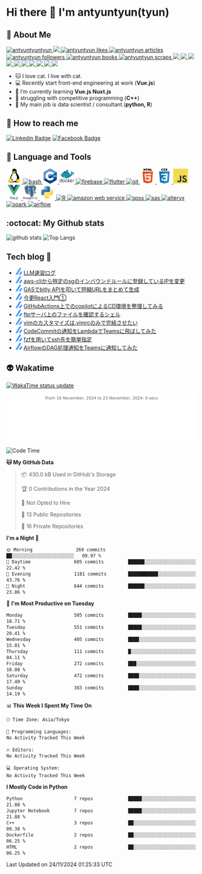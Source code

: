 # Hi there 👋 I'm antyuntyun(tyun)

<!--
**antyuntyuntyun/antyuntyuntyun** is a ✨ _special_ ✨ repository because its `README.md` (this file) appears on your GitHub profile.

Here are some ideas to get you started:

- 🔭 I’m currently working on ...
- 🌱 I’m currently learning ...
- 👯 I’m looking to collaborate on ...
- 🤔 I’m looking for help with ...
- 💬 Ask me about ...
- 📫 How to reach me: ...
- 😄 Pronouns: ...
- ⚡ Fun fact: ...
-->

## 🤵 About Me

<p align="left"> 
  <a href="https://github.com/antyuntyuntyun/antyuntyuntyun/">
    <img src="https://komarev.com/ghpvc/?username=antyuntyuntyun&color=orange&style=flat" alt="antyuntyuntyun" />
  </a>
  <a href="https://github.com/antyuntyuntyun">
    <img height="20" src="https://img.shields.io/github/followers/antyuntyuntyun?label=follow&logo=github&style=flat" />
  </a>
  <!--  zenn  -->
  <!--   <a href="https://zenn.dev/antyuntyun">
      <img height="20" src="https://zenn-badge.ganariya.vercel.app/antyuntyun/liked" />
    </a>
    <a href="https://zenn.dev/antyuntyun">
      <img height="20" src="https://zenn-badge.ganariya.vercel.app/antyuntyun/followers" />
    </a>
    <a href="https://zenn.dev/antyuntyun">
      <img height="20" src="https://zenn-badge.ganariya.vercel.app/antyuntyun/articles" />
    </a> -->
  <!--   2021/5/17 のapi仕様変更により、こちら卒業　https://github.com/Ganariya/zenn-badge -->
  <!--   こちらに移行 https://github.com/nikaera/zenn-badge-->
  <!-- Like のバッジ -->
  <a href="https://zenn.dev/antyuntyun">
    <img src="https://zenn.badge.nikaera.com/s/antyuntyun/likes?style=flat" alt="antyuntyun likes" />
  </a>

  <!-- Articles のバッジ -->
  <a href="https://zenn.dev/antyuntyun/articles">
    <img src="https://zenn.badge.nikaera.com/s/antyuntyun/articles?style=flat" alt="antyuntyun articles" height="20" />
  </a>

  <!-- Followers のバッジ -->
  <a href="https://zenn.dev/antyuntyun/">
    <img src="https://zenn.badge.nikaera.com/s/antyuntyun/followers?style=flat" alt="antyuntyun followers" height="20"/>
  </a>

  <!-- Books のバッジ -->
  <a href="https://zenn.dev/antyuntyun/books">
    <img src="https://zenn.badge.nikaera.com/s/antyuntyun/books?style=flat" alt="antyuntyun books" height="20"/>
  </a>

  <!-- Scraps のバッジ -->
  <a href="https://zenn.dev/antyuntyun/scraps">
    <img src="https://zenn.badge.nikaera.com/s/antyuntyun/scraps?style=flat" alt="antyuntyun scraps" height="20" />
  </a>
  <!--  zenn  -->
  
  <!--  Qiita  -->
  <a href="http://qiita.com/antyuntyuntyun">
    <img src="https://qiita-badge.apiapi.app/s/antyuntyuntyun/contributions.svg"  height="20"/>
  </a>
  <a href="http://qiita.com/antyuntyuntyun">
    <img src="https://qiita-badge.apiapi.app/s/antyuntyuntyun/followers.svg" height="20" />
  </a>
  <a href="http://qiita.com/antyuntyuntyun">
    <img src="https://qiita-badge.apiapi.app/s/antyuntyuntyun/posts.svg"  height="20" />
  </a>  
  <!--  Qiita  -->
  
  <!--  Certificates  -->
  <a href="https://www.credly.com/badges/bb885a79-c895-4970-9cac-9a613d617704/public_url">
    <img src="https://img.shields.io/badge/-Amazon%20AWS%20SAP-232F3E.svg?logo=amazon-aws&style=flat" height="20" />
  </a>
  <a href="https://www.youracclaim.com/badges/955d66c9-063b-4ef5-a89c-0e0e67c0112d/public_url">
    <img src="https://img.shields.io/badge/-Amazon%20AWS%20SAA-232F3E.svg?logo=amazon-aws&style=flat" height="20" />
  </a>
  <a href="https://www.credly.com/badges/a2d28c30-ef7c-4ff9-9f3c-73f835e24933/public_url">
    <img src="https://img.shields.io/badge/-Amazon%20AWS%20MLS-232F3E.svg?logo=amazon-aws&style=flat" height="20" />
  </a>
  <a href="https://www.credly.com/badges/1e06537c-0108-4394-9212-a0c8caae9b35/public_url">
    <img src="https://img.shields.io/badge/-Amazon%20AWS%20DBS-232F3E.svg?logo=amazon-aws&style=flat" height="20" />
  </a>
  <a href="https://www.credly.com/badges/dc6547ca-a431-4aba-9e71-7d7d96905bb0/public_url">
    <img  src="https://img.shields.io/badge/-Microsoft%20MCP%20DP--100-232F3E.svg?logo=microsoftazure&style=flat" height="20"/>
  </a>
  <a href="https://www.credly.com/badges/225ffc55-cf2f-47e7-a470-64dc843e0112/public_url">
    <img src="https://img.shields.io/badge/-Microsoft%20MCP%20AI--900-232F3E.svg?logo=microsoftazure&style=flat" height="20" />
  </a>
  <a href="https://www.credly.com/badges/96dc09ab-5906-4288-9f4a-00eeb930dc32/public_url">
    <img src="https://img.shields.io/badge/-Microsoft%20MCP%20AZ--900-232F3E.svg?logo=microsoftazure&style=flat" height="20" />
  </a>
  <!--  Certificates  -->
</p>

- :cat: I love cat. I live with cat.
- 💻 Recently start front-end engineering at work (**Vue.js**)
- 🌱 I’m currently learning **Vue.js Nuxt.js**
- :muscle: struggling with competitive programming (**C++**)
- :man: My main job is data scientist / consultant.(**python, R**)
<!-- - 🤔 I’m looking for help with SPSS modeling -->

## :hatched_chick: How to reach me

[![Linkedin Badge](https://img.shields.io/badge/-@yuta.yasumura-blue?style=flat-square&logo=Linkedin&logoColor=white&link=https://www.linkedin.com/in/yuta-yasumura-55b1301b9/)](https://www.linkedin.com/in/yuta-yasumura-55b1301b9/)
[![Facebook Badge](https://img.shields.io/badge/-@yuta.yasumura-3b5998?style=flat-square&labelColor=3b5998&logo=facebook&logoColor=white&link=https://www.facebook.com/yuta.yasumura)](https://www.facebook.com/yuta.yasumura)

## :eyes: Language and Tools

<p align="left">
  <a href="https://www.linux.org/" target="_blank">
    <img src="https://raw.githubusercontent.com/devicons/devicon/master/icons/linux/linux-original.svg" alt="linux" width="40" height="40"/>
  </a>
  <a href="https://www.gnu.org/software/bash/" target="_blank">
    <img src="https://www.vectorlogo.zone/logos/gnu_bash/gnu_bash-icon.svg" alt="bash" width="40" height="40"/>
  </a>
  <a href="https://www.w3schools.com/cpp/" target="_blank">
    <img src="https://raw.githubusercontent.com/devicons/devicon/master/icons/cplusplus/cplusplus-original.svg" alt="cplusplus" width="40" height="40"/>
  </a>
  <a href="https://www.docker.com/" target="_blank">
    <img src="https://raw.githubusercontent.com/devicons/devicon/master/icons/docker/docker-original-wordmark.svg" alt="docker" width="40" height="40"/>
  </a>
  <a href="https://firebase.google.com/" target="_blank">
    <img src="https://www.vectorlogo.zone/logos/firebase/firebase-icon.svg" alt="firebase" width="40" height="40"/>
  </a>
  <a href="https://flutter.dev" target="_blank">
    <img src="https://www.vectorlogo.zone/logos/flutterio/flutterio-icon.svg" alt="flutter" width="40" height="40"/>
  </a>
  <a href="https://git-scm.com/" target="_blank">
    <img src="https://www.vectorlogo.zone/logos/git-scm/git-scm-icon.svg" alt="git" width="40" height="40"/>
  </a>
  <a href="https://www.w3.org/html/" target="_blank">
    <img src="https://raw.githubusercontent.com/devicons/devicon/master/icons/html5/html5-original-wordmark.svg" alt="html5" width="40" height="40"/>
  </a>
  <a href="https://www.w3schools.com/css/" target="_blank">
    <img src="https://raw.githubusercontent.com/devicons/devicon/master/icons/css3/css3-original-wordmark.svg" alt="css3" width="40" height="40"/>
  </a>
  <a href="https://developer.mozilla.org/en-US/docs/Web/JavaScript" target="_blank">
    <img src="https://raw.githubusercontent.com/devicons/devicon/master/icons/javascript/javascript-original.svg" alt="javascript" width="40" height="40"/>
  </a>
   <a href="https://vuejs.org/" target="_blank">
    <img src="https://raw.githubusercontent.com/devicons/devicon/master/icons/vuejs/vuejs-original-wordmark.svg" alt="vuejs" width="40" height="40"/>
  </a>
<!--   <a href="https://www.jenkins.io" target="_blank">
    <img src="https://www.vectorlogo.zone/logos/jenkins/jenkins-icon.svg" alt="jenkins" width="40" height="40"/>
  </a> -->
<!--   <a href="https://nodejs.org" target="_blank">
    <img src="https://raw.githubusercontent.com/devicons/devicon/master/icons/nodejs/nodejs-original-wordmark.svg" alt="nodejs" width="40" height="40"/>
  </a> -->
  <a href="https://www.postgresql.org" target="_blank">
    <img src="https://raw.githubusercontent.com/devicons/devicon/master/icons/postgresql/postgresql-original-wordmark.svg" alt="postgresql" width="40" height="40"/>
  </a>
  <a href="https://www.python.org" target="_blank">
    <img src="https://raw.githubusercontent.com/devicons/devicon/master/icons/python/python-original.svg" alt="python" width="40" height="40"/>
  </a>
  <a href="https://www.r-project.org/" target="_blank">
    <img src="https://www.r-project.org/logo/Rlogo.svg" alt="R" width="40" height="40"/>
  </a>  
  <a href="https://aws.amazon.com/" target="_blank">
    <img src="https://www.vectorlogo.zone/logos/amazon_aws/amazon_aws-icon.svg" alt="amazon web service" width="40" height="40"/>
  </a>
  <a href="https://www.ibm.com/jp-ja/products/spss-modeler" target="_blank">
    <img src="https://cdn.worldvectorlogo.com/logos/spss-1.svg" alt="spss" width="40" height="40"/>
  </a>
  <a href="https://www.sas.com/ja_jp/home.html" target="_blank">
    <img src="https://cdn.worldvectorlogo.com/logos/sas-6.svg" alt="sas" width="40" height="40"/>
  </a>
  <a href="https://www.alteryx.com/" target="_blank">
    <img src="https://iconape.com/wp-content/files/jq/351784/svg/351784.svg" alt="alteryx" width="80" height="40"/>
  </a>  
  <a href="https://spark.apache.org/docs/3.1.2/" target="_blank">
    <img src="https://www.vectorlogo.zone/logos/apache_spark/apache_spark-ar21.svg" alt="spark" width="80" height="40"/>
  </a>
  <a href="https://airflow.apache.org/docs/" target="_blank">
    <img src="https://iconape.com/wp-content/files/dd/370523/svg/370523.svg" alt="airflow" width="80" height="40"/>
  </a>

</p>

## :octocat: My Github stats

<p align="left"> 
    <img alt="github stats" height="180px" src="https://github-readme-stats.vercel.app/api?username=antyuntyuntyun&count_private=true&show_icons=true&show_icons=true" />
  <img alt="Top Langs" height="180px" src="https://github-readme-stats.vercel.app/api/top-langs/?username=antyuntyuntyun&layout=compact&count_private=true&show_icons=true&show_icons=true" />
</p>

## Tech blog :hammer:

<!--[START github.com/ikawaha/feedsnippet]--><!--[2023-12-30T01:16:45Z]-->
* ![](./icon/zenn.png) [LLM速習ログ](https://zenn.dev/antyuntyun/articles/learning_llm)
* ![](./icon/zenn.png) [aws-cliから特定のsgのインバウンドルールに登録しているIPを変更](https://zenn.dev/antyuntyun/articles/aws-cli-change-ip-of-sg-ingress)
* ![](./icon/zenn.png) [GASでbitly APIを叩いて短縮URLをまとめて生成](https://zenn.dev/antyuntyun/articles/gas-generate-short-url)
* ![](./icon/zenn.png) [今更React入門①](https://zenn.dev/antyuntyun/articles/getting-started-react-1)
* ![](./icon/zenn.png) [GitHubActions上でのcopilotによるCD環境を整理してみる](https://zenn.dev/antyuntyun/articles/copilot-in-github-actions)
* ![](./icon/zenn.png) [ftpサーバ上のファイルを確認するシェル](https://zenn.dev/antyuntyun/articles/ftp_ls_shell)
* ![](./icon/zenn.png) [vimのカスタマイズは.vimrcのみで完結させたい](https://zenn.dev/antyuntyun/articles/vim_custmoize)
* ![](./icon/zenn.png) [CodeCommitの通知をLambdaでTeamsに飛ばしてみた](https://zenn.dev/antyuntyun/articles/codecommit_notification)
* ![](./icon/zenn.png) [fzfを用いてssh先を簡単指定](https://zenn.dev/antyuntyun/articles/ssh-fzf-function)
* ![](./icon/zenn.png) [AirflowのDAG処理通知をTeamsに通知してみた](https://zenn.dev/antyuntyun/articles/airflow_custom_notification)
<!--[END github.com/ikawaha/feedsnippet]-->

## 👽 Wakatime

[![WakaTime status update](https://github.com/antyuntyuntyun/antyuntyuntyun/actions/workflows/wakatime-update.yml/badge.svg)](https://github.com/antyuntyuntyun/antyuntyuntyun/actions/workflows/wakatime-update.yml)

<img src="https://github.com/antyuntyuntyun/antyuntyuntyun/blob/master/images/stat.svg" alt="Alternative Text"/>
<!--
Example: <img src="https://github.com/avinal/avinal/blob/main/images/stat.svg" alt="Avinal WakaTime Activity"/>
-->

<!--START_SECTION:waka-->
![Code Time](http://img.shields.io/badge/Code%20Time-245%20hrs%2022%20mins-blue)

**🐱 My GitHub Data** 

> 📦 430.0 kB Used in GitHub's Storage 
 > 
> 🏆 0 Contributions in the Year 2024
 > 
> 🚫 Not Opted to Hire
 > 
> 📜 13 Public Repositories 
 > 
> 🔑 16 Private Repositories 
 > 
**I'm a Night 🦉** 

```text
🌞 Morning                269 commits         ██░░░░░░░░░░░░░░░░░░░░░░░   09.97 % 
🌆 Daytime                605 commits         ██████░░░░░░░░░░░░░░░░░░░   22.42 % 
🌃 Evening                1181 commits        ███████████░░░░░░░░░░░░░░   43.76 % 
🌙 Night                  644 commits         ██████░░░░░░░░░░░░░░░░░░░   23.86 % 
```
📅 **I'm Most Productive on Tuesday** 

```text
Monday                   505 commits         █████░░░░░░░░░░░░░░░░░░░░   18.71 % 
Tuesday                  551 commits         █████░░░░░░░░░░░░░░░░░░░░   20.41 % 
Wednesday                405 commits         ████░░░░░░░░░░░░░░░░░░░░░   15.01 % 
Thursday                 111 commits         █░░░░░░░░░░░░░░░░░░░░░░░░   04.11 % 
Friday                   272 commits         ███░░░░░░░░░░░░░░░░░░░░░░   10.08 % 
Saturday                 472 commits         ████░░░░░░░░░░░░░░░░░░░░░   17.49 % 
Sunday                   383 commits         ████░░░░░░░░░░░░░░░░░░░░░   14.19 % 
```


📊 **This Week I Spent My Time On** 

```text
🕑︎ Time Zone: Asia/Tokyo

💬 Programming Languages: 
No Activity Tracked This Week

🔥 Editors: 
No Activity Tracked This Week

💻 Operating System: 
No Activity Tracked This Week
```

**I Mostly Code in Python** 

```text
Python                   7 repos             █████░░░░░░░░░░░░░░░░░░░░   21.88 % 
Jupyter Notebook         7 repos             █████░░░░░░░░░░░░░░░░░░░░   21.88 % 
C++                      3 repos             ██░░░░░░░░░░░░░░░░░░░░░░░   09.38 % 
Dockerfile               2 repos             ██░░░░░░░░░░░░░░░░░░░░░░░   06.25 % 
HTML                     2 repos             ██░░░░░░░░░░░░░░░░░░░░░░░   06.25 % 
```




 Last Updated on 24/11/2024 01:25:33 UTC
<!--END_SECTION:waka-->
